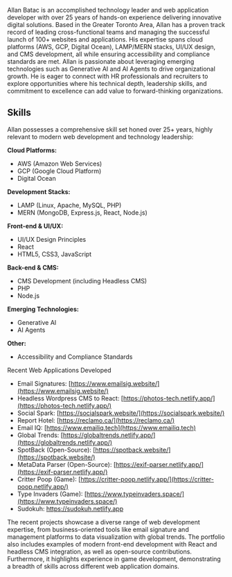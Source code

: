 Allan Batac is an accomplished technology leader and web application developer with over 25 years of hands-on experience delivering innovative digital solutions. Based in the Greater Toronto Area, Allan has a proven track record of leading cross-functional teams and managing the successful launch of 100+ websites and applications. His expertise spans cloud platforms (AWS, GCP, Digital Ocean), LAMP/MERN stacks, UI/UX design, and CMS development, all while ensuring accessibility and compliance standards are met. Allan is passionate about leveraging emerging technologies such as Generative AI and AI Agents to drive organizational growth. He is eager to connect with HR professionals and recruiters to explore opportunities where his technical depth, leadership skills, and commitment to excellence can add value to forward-thinking organizations.

## Skills

Allan possesses a comprehensive skill set honed over 25+ years, highly relevant to modern web development and technology leadership:

**Cloud Platforms:**
- AWS (Amazon Web Services)
- GCP (Google Cloud Platform)
- Digital Ocean

**Development Stacks:**
- LAMP (Linux, Apache, MySQL, PHP)
- MERN (MongoDB, Express.js, React, Node.js)

**Front-end & UI/UX:**
- UI/UX Design Principles
- React
- HTML5, CSS3, JavaScript

**Back-end & CMS:**
- CMS Development (including Headless CMS)
- PHP
- Node.js

**Emerging Technologies:**
- Generative AI
- AI Agents

**Other:**
- Accessibility and Compliance Standards

Recent Web Applications Developed
- Email Signatures: [https://www.emailsig.website/](https://www.emailsig.website/)
- Headless Wordpress CMS to React: [https://photos-tech.netlify.app/](https://photos-tech.netlify.app/)
- Social Spark: [https://socialspark.website/](https://socialspark.website/)
- Report Hotel: [https://reclamo.ca/](https://reclamo.ca/)
- Email IQ: [https://www.emailiq.tech](https://www.emailiq.tech)
- Global Trends: [https://globaltrends.netlify.app/](https://globaltrends.netlify.app/)
- SpotBack (Open-Source): [https://spotback.website/](https://spotback.website/)
- MetaData Parser (Open-Source): [https://exif-parser.netlify.app/](https://exif-parser.netlify.app/)
- Critter Poop (Game): [https://critter-poop.netlify.app/](https://critter-poop.netlify.app/)
- Type Invaders (Game): [https://www.typeinvaders.space/](https://www.typeinvaders.space/)
- Sudokuh: https://sudokuh.netlify.app

The recent projects showcase a diverse range of web development expertise, from business-oriented tools like email signature and management platforms to data visualization with global trends. The portfolio also includes examples of modern front-end development with React and headless CMS integration, as well as open-source contributions. Furthermore, it highlights experience in game development, demonstrating a breadth of skills across different web application domains.